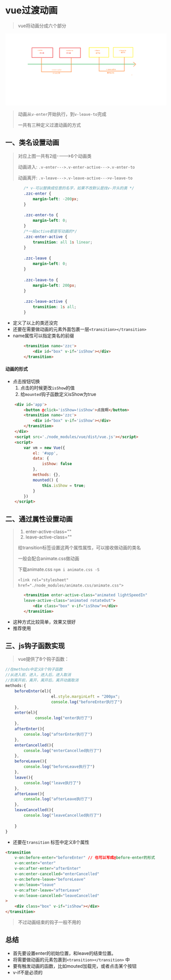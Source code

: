 # vue过渡动画

> vue将动画分成六个部分

![](md-imgs/过渡状态介绍.png)

> 动画从`v-enter`开始执行，到`v-leave-to`完成
>
> 一共有三种定义过渡动画的方式

## 一、类名设置动画

> 对应上图一共有2组---->6个动画类
>
> 动画进入: `.v-enter--->.v-enter-active--->.v-enter-to`
>
> 动画离开: `.v-leave--->.v-leave-active--->v-leave-to`

```css
        /* v-可以替换成任意的名字，如果不改默认是找v-开头的类 */
		.zzc-enter {
            margin-left: -200px;
        }
        
        .zzc-enter-to {
            margin-left: 0;
        }
        /*一般active都是写动画的*/
        .zzc-enter-active {
            transition: all 1s linear;
        }
        
        .zzc-leave {
            margin-left: 0;
        }
        
        .zzc-leave-to {
            margin-left: 200px;
        }
        
        .zzc-leave-active {
            transition: 1s all;
        }
```

- 定义了以上的类还没完
- 还要在需要做动画的元素外面包裹一层`<transition></transition>`
- name属性可以指定类名的前缀

```html
        <transition name='zzc'>
            <div id="box" v-if='isShow'></div>
        </transition>
```

#### 动画的形式

- 点击按钮切换
  1. 点击的时候更改`isShow`的值
  2. 给`mounted`钩子函数定义isShow为true

```html
    <div id='app'>
        <button @click='isShow=!isShow'>点我啊</button>
        <transition name='zzc'>
            <div id="box" v-if='isShow'></div>
        </transition>
    </div>
    <script src='./node_modules/vue/dist/vue.js'></script>
    <script>
        var vm = new Vue({
            el: '#app',
            data: {
                isShow: false
            },
            methods: {},
            mounted() {
                this.isShow = true;
            }
        })
    </script>
```

## 二、通过属性设置动画

> 1. enter-active-class=""
> 2. leave-active-class=""
>
> 给transition标签设置这两个属性属性，可以接收做动画的类名
>
> 一般会配合animate.css做动画
>
> 下载animate.css	`npm i animate.css -S`
>
> `<link rel="stylesheet" href="./node_modules/animate.css/animate.css">`

```html
        <transition enter-active-class="animated lightSpeedIn"
        leave-active-class="animated rotateOut">
            <div class="box" v-if="isShow"></div>
        </transition>
```

- 这种方式比较简单，效果又很好
- 推荐使用

## 三、js钩子函数实现

> vue提供了8个钩子函数：

```js
//在methods中定义8个钩子函数
//从进入前，进入，进入后，进入取消
//到离开前，离开，离开后，离开动画取消
methods:{
    beforeEnter(el){
                    el.style.marginLeft = "200px";
                    console.log("beforeEnter执行了")
    },
    enter(el){
             console.log("enter执行了")
    },
    afterEnter(){
        console.log("afterEnter执行了")
    },
    enterCancelled(){
        console.log("enterCancelled执行了")
    },
    beforeLeave(){
        console.log("beforeLeave执行了")
    },
    leave(){
        console.log("leave执行了")
    },
    afterLeave(){
        console.log("afterLeave执行了")
    },
    leaveCancelled(){
        console.log("leaveCancelled执行了")
        
    }
}
```

- 还要在`transition` 标签中定义8个属性

```html
<transition 
    v-on:before-enter="beforeEnter" // 也可以写成@before-enter的形式
    v-on:enter="enter"
    v-on:after-enter="afterEnter"
    v-on:enter-cancelled="enterCancelled"
    v-on:before-leave="beforeLeave"
    v-on:leave="leave"
    v-on:after-leave="afterLeave"
    v-on:leave-cancelled="leaveCancelled"
>
    <div class="box" v-if="isShow"></div>
</transition>
```

> 不过动画结束的钩子一般不用的

## 总结

- 首先要设置enter的初始位置，和leave的结束位置。
- 将需要做动画的元素包裹到`<transition></transition>` 中
- 要有触发动画的函数，比如mouted加载完，或者点击某个按钮
- v-if不是必须的